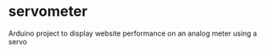 servometer
==========

Arduino project to display website performance on an analog meter using a servo
